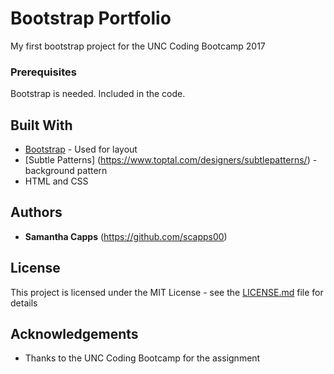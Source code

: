 # Bootstrap Portfolio

My first bootstrap project for the UNC Coding Bootcamp 2017

### Prerequisites

Bootstrap is needed. Included in the code.

## Built With

* [Bootstrap](https://getbootstrap.com/) - Used for layout
* [Subtle Patterns] (https://www.toptal.com/designers/subtlepatterns/) - background pattern 
* HTML and CSS
 

## Authors

* **Samantha Capps** (https://github.com/scapps00)

## License

This project is licensed under the MIT License - see the [LICENSE.md](LICENSE.md) file for details

## Acknowledgements

* Thanks to the UNC Coding Bootcamp for the assignment


